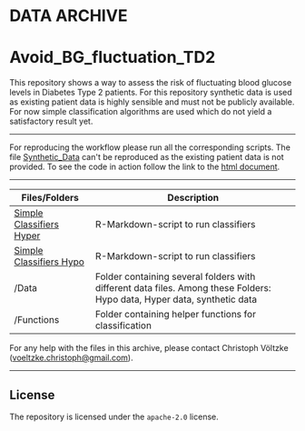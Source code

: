 DATA ARCHIVE
===
Avoid_BG_fluctuation_TD2
===

This repository shows a way to assess the risk of fluctuating blood glucose levels in Diabetes Type 2 patients. For this repository synthetic data is used as existing patient data is highly sensible and must not be publicly available. For now simple classification algorithms are used which do not yield a satisfactory result yet.

---

For reproducing the workflow please run all the corresponding scripts. The file [Synthetic_Data](https://github.com/christophvoe/Avoid_BG_fluctuation_TD2/blob/main/Synthetic%20Data.Rmd) can't be reproduced as the existing patient data is not provided. To see the code in action follow the link to the [html document](https://github.com/christophvoe/Avoid_BG_fluctuation_TD2/blob/main/Synthetic-Data.html).

---

| Files/Folders                 | Description   |
| -----------------             | ------------- |
|[Simple Classifiers Hyper](https://github.com/christophvoe/Avoid_BG_fluctuation_TD2/blob/main/Simple_classifiers_Hyper.Rmd)      |R-Markdown-script to run classifiers|
|[Simple Classifiers Hypo](https://github.com/christophvoe/Avoid_BG_fluctuation_TD2/blob/main/Simple_classifiers_Hypo.Rmd)         |R-Markdown-script to run classifiers|
|/Data                          |Folder containing several folders with different data files. Among these Folders: Hypo data, Hyper data, synthetic data|
|/Functions                     |Folder containing  helper functions for classification|

For any help with the files in this archive, please contact Christoph Völtzke (voeltzke.christoph@gmail.com). 

---
License
---
The repository is licensed under the `apache-2.0` license.
